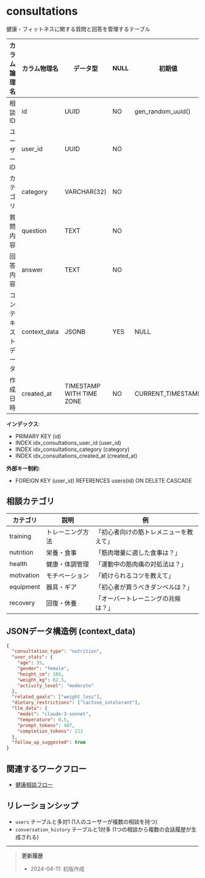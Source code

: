 # consultations

健康・フィットネスに関する質問と回答を管理するテーブル

| カラム論理名 | カラム物理名 | データ型 | NULL | 初期値 | 制約 | 説明 |
|------------|------------|---------|------|-------|------|------|
| 相談ID | id | UUID | NO | gen_random_uuid() | PK | 相談一意識別子 |
| ユーザーID | user_id | UUID | NO | | FK | users(id) を参照 |
| カテゴリ | category | VARCHAR(32) | NO | | | 相談カテゴリ（training/nutrition/health等） |
| 質問内容 | question | TEXT | NO | | | 質問内容 |
| 回答内容 | answer | TEXT | NO | | | 回答内容 |
| コンテキストデータ | context_data | JSONB | YES | NULL | | コンテキストデータ（JSONフォーマット） |
| 作成日時 | created_at | TIMESTAMP WITH TIME ZONE | NO | CURRENT_TIMESTAMP | | レコード作成日時 |

**インデックス**:
- PRIMARY KEY (id)
- INDEX idx_consultations_user_id (user_id)
- INDEX idx_consultations_category (category)
- INDEX idx_consultations_created_at (created_at)

**外部キー制約**:
- FOREIGN KEY (user_id) REFERENCES users(id) ON DELETE CASCADE

## 相談カテゴリ

| カテゴリ | 説明 | 例 |
|---------|------|-----|
| training | トレーニング方法 | 「初心者向けの筋トレメニューを教えて」 |
| nutrition | 栄養・食事 | 「筋肉増量に適した食事は？」 |
| health | 健康・体調管理 | 「運動中の筋肉痛の対処法は？」 |
| motivation | モチベーション | 「続けられるコツを教えて」 |
| equipment | 器具・ギア | 「初心者が買うべきダンベルは？」 |
| recovery | 回復・休養 | 「オーバートレーニングの兆候は？」 |

## JSONデータ構造例 (context_data)

```json
{
  "consultation_type": "nutrition",
  "user_stats": {
    "age": 35,
    "gender": "female",
    "height_cm": 165,
    "weight_kg": 62.5,
    "activity_level": "moderate"
  },
  "related_goals": ["weight_loss"],
  "dietary_restrictions": ["lactose_intolerant"],
  "llm_data": {
    "model": "claude-3-sonnet",
    "temperature": 0.5,
    "prompt_tokens": 487,
    "completion_tokens": 213
  },
  "follow_up_suggested": true
}
```

## 関連するワークフロー

- [健康相談フロー](../workflows/health-consultation.md)

## リレーションシップ

- `users` テーブルと多対1 (1人のユーザーが複数の相談を持つ)
- `conversation_history` テーブルと1対多 (1つの相談から複数の会話履歴が生成される)

---

> **更新履歴**
> - 2024-04-11: 初版作成 